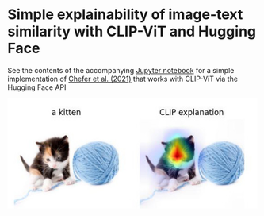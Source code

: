 # Simple explainability of image-text similarity with CLIP-ViT and Hugging Face

See the contents of the accompanying [Jupyter notebook](index.ipynb) for a simple implementation of [Chefer et al. (2021)](https://arxiv.org/abs/2103.15679) that works with CLIP-ViT via the Hugging Face API

![](output.jpg)